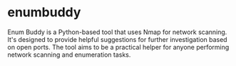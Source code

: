 # enumbuddy
Enum Buddy is a Python-based tool that uses Nmap for network scanning. It's designed to provide helpful suggestions for further investigation based on open ports. The tool aims to be a practical helper for anyone performing network scanning and enumeration tasks.
